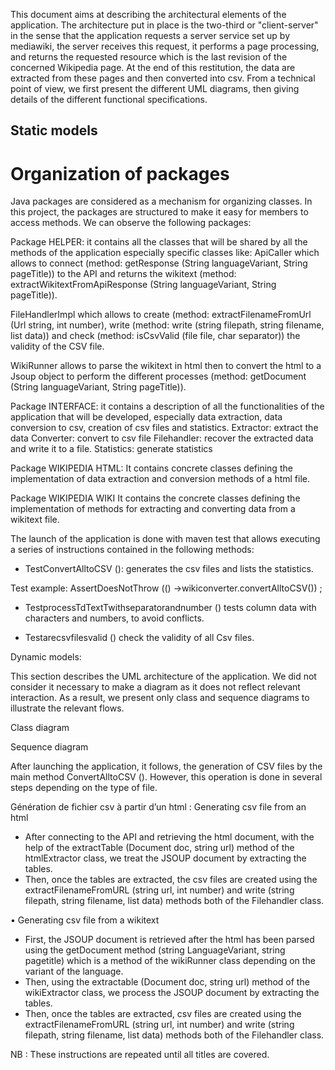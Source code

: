   This document aims at describing the architectural elements of the application.
  The architecture put in place is the two-third or "client-server" in the sense that the application requests a server service set up by mediawiki, the server receives this request, it performs a page processing, and returns the requested resource which is the last revision of the concerned Wikipedia page. At the end of this restitution, the data are extracted from these pages and then converted into csv.
  From a technical point of view, we first present the different UML diagrams, then giving details of the different functional specifications.


## Static models

# Organization of packages

Java packages are considered as a mechanism for organizing classes.
In this project, the packages are structured to make it easy for members to access methods. 
We can observe the following packages: 

Package HELPER: it contains all the classes that will be shared by all the methods of the application especially specific classes like:
 ApiCaller which allows to connect (method: getResponse (String languageVariant, String pageTitle)) to the API and returns the wikitext (method: extractWikitextFromApiResponse (String languageVariant, String pageTitle)).

FileHandlerImpl which allows to create (method: extractFilenameFromUrl (Url string, int number), write (method: write (string filepath, string filename, list <string> data)) and check (method: isCsvValid (file file, char separator)) the validity of the CSV file.

WikiRunner allows to parse the wikitext in html then to convert the html to a Jsoup object to perform the different processes (method: getDocument (String languageVariant, String pageTitle)).


Package INTERFACE: it contains a description of all the functionalities of the application that will be developed, especially data extraction, data conversion to csv, creation of csv files and statistics.
Extractor: extract the data
Converter: convert to csv file
Filehandler: recover the extracted data and write it to a file.
Statistics: generate statistics

Package WIKIPEDIA HTML: It contains concrete classes defining the implementation of data extraction and conversion methods of a html file.

Package WIKIPEDIA WIKI It contains the concrete classes defining the implementation of methods for extracting and converting data from a wikitext file.




The launch of the application is done with maven test that allows executing a series of instructions contained in the following methods:
-	TestConvertAlltoCSV (): generates the csv files and lists the statistics. 

Test example:
            AssertDoesNotThrow (() ->wikiconverter.convertAlltoCSV()) ;

-	TestprocessTdTextTwithseparatorandnumber () tests column data with characters and numbers, to avoid conflicts.

-	Testarecsvfilesvalid () check the validity of all Csv files.


Dynamic models:

This section describes the UML architecture of the application.
We did not consider it necessary to make a diagram as it does not reflect relevant interaction.
 As a result, we present only class and sequence diagrams to illustrate the relevant flows.

Class diagram

Sequence diagram

After launching the application, it follows, the generation of CSV files by the main method ConvertAlltoCSV (). However, this operation is done in several steps depending on the type of file. 

Génération de fichier csv à partir d’un html : Generating csv file from an html


-	 After connecting to the API and retrieving the html document, with the help of the extractTable (Document doc, string url) method of the htmlExtractor class, we treat the JSOUP document by extracting the tables.
-	Then, once the tables are extracted, the csv files are created using the extractFilenameFromURL (string url, int number) and write (string filepath, string filename, list <string> data) methods both of the Filehandler class.


•	Generating csv file from a wikitext

-	First, the JSOUP document is retrieved after the html has been parsed using the getDocument method (string LanguageVariant, string pagetitle) which is a method of the wikiRunner class depending on the variant of the language.
-	Then, using the extractable (Document doc, string url) method of the wikiExtractor class, we process the JSOUP document by extracting the tables.
-	Then, once the tables are extracted, csv files are created using the extractFilenameFromURL (string url, int number) and write (string filepath, string filename, list <string> data) methods both of the Filehandler class.

NB : These instructions are repeated until all titles are covered.


